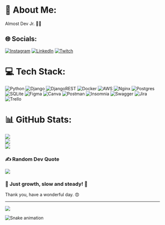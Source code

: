 # 💫 About Me:
Almost Dev Jr. 🙏🤙


## 🌐 Socials:
[![Instagram](https://img.shields.io/badge/Instagram-%23E4405F.svg?logo=Instagram&logoColor=white)](https://instagram.com/joohnrios) [![LinkedIn](https://img.shields.io/badge/LinkedIn-%230077B5.svg?logo=linkedin&logoColor=white)](https://linkedin.com/in/joohnrios) [![Twitch](https://img.shields.io/badge/Twitch-%239146FF.svg?logo=Twitch&logoColor=white)](https://twitch.tv/morezao) 

# 💻 Tech Stack:
![Python](https://img.shields.io/badge/python-3670A0?style=plastic&logo=python&logoColor=ffdd54) ![Django](https://img.shields.io/badge/django-%23092E20.svg?style=plastic&logo=django&logoColor=white) ![DjangoREST](https://img.shields.io/badge/DJANGO-REST-ff1709?style=plastic&logo=django&logoColor=white&color=ff1709&labelColor=gray) ![Docker](https://img.shields.io/badge/docker-%230db7ed.svg?style=plastic&logo=docker&logoColor=white) ![AWS](https://img.shields.io/badge/AWS-%23FF9900.svg?style=plastic&logo=amazon-aws&logoColor=white) ![Nginx](https://img.shields.io/badge/nginx-%23009639.svg?style=plastic&logo=nginx&logoColor=white) ![Postgres](https://img.shields.io/badge/postgres-%23316192.svg?style=plastic&logo=postgresql&logoColor=white) ![SQLite](https://img.shields.io/badge/sqlite-%2307405e.svg?style=plastic&logo=sqlite&logoColor=white) 	![Figma](https://img.shields.io/badge/figma-%23F24E1E.svg?style=plastic&logo=figma&logoColor=white) ![Canva](https://img.shields.io/badge/Canva-%2300C4CC.svg?style=plastic&logo=Canva&logoColor=white)  ![Postman](https://img.shields.io/badge/Postman-FF6C37?style=plastic&logo=postman&logoColor=white) ![Insomnia](https://img.shields.io/badge/Insomnia-black?style=plastic&logo=insomnia&logoColor=5849BE) ![Swagger](https://img.shields.io/badge/-Swagger-%23Clojure?style=plastic&logo=swagger&logoColor=white) ![Jira](https://img.shields.io/badge/jira-%230A0FFF.svg?style=plastic&logo=jira&logoColor=white) ![Trello](https://img.shields.io/badge/Trello-%23026AA7.svg?style=plastic&logo=Trello&logoColor=white) 

# 📊 GitHub Stats:
![](https://github-readme-stats.vercel.app/api?username=joohnrios&theme=dark&hide_border=false&include_all_commits=false&count_private=false)<br/>
![](https://github-readme-streak-stats.herokuapp.com/?user=joohnrios&theme=dark&hide_border=false)<br/>
![](https://github-readme-stats.vercel.app/api/top-langs/?username=joohnrios&theme=dark&hide_border=false&include_all_commits=false&count_private=false&layout=compact)

### ✍️ Random Dev Quote
![](https://quotes-github-readme.vercel.app/api?type=horizontal&theme=radical)

### :rocket: Just growth, slow and steady! :rocket:
Thank you, have a wonderful day. :heart_eyes:

---
[![](https://visitcount.itsvg.in/api?id=joohnrios&icon=0&color=0)](https://visitcount.itsvg.in)

![Snake animation](https://github.com/joohnrios/joohnrios/blob/output/github-contribution-grid-snake.svg)

<!-- Proudly created with GPRM ( https://gprm.itsvg.in ) -->
